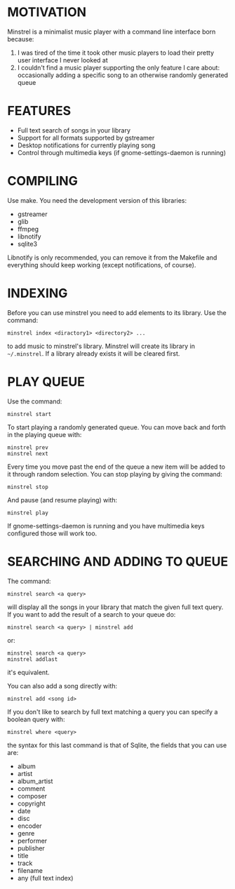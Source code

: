 # MOTIVATION

Minstrel is a minimalist music player with a command line interface born because:
1. I was tired of the time it took other music players to load their pretty user interface I never looked at
2. I couldn't find a music player supporting the only feature I care about: occasionally adding a specific song to an otherwise randomly generated queue

# FEATURES

* Full text search of songs in your library
* Support for all formats supported by gstreamer
* Desktop notifications for currently playing song
* Control through multimedia keys (if gnome-settings-daemon is running)

# COMPILING

Use make. You need the development version of this libraries:

* gstreamer
* glib
* ffmpeg
* libnotify
* sqlite3

Libnotify is only recommended, you can remove it from the Makefile and everything should keep working (except notifications, of course).

# INDEXING

Before you can use minstrel you need to add elements to its library. Use the command:

    minstrel index <diractory1> <directory2> ...
    
to add music to minstrel's library. Minstrel will create its library in `~/.minstrel`. If a library already exists it will be cleared first.

# PLAY QUEUE

Use the command:

    minstrel start
    
To start playing a randomly generated queue. You can move back and forth in the playing queue with:

    minstrel prev
    minstrel next
    
Every time you move past the end of the queue a new item will be added to it through random selection. You can stop playing by giving the command:

    minstrel stop
    
And pause (and resume playing) with:

    minstrel play
    
If gnome-settings-daemon is running and you have multimedia keys configured those will work too.

# SEARCHING AND ADDING TO QUEUE

The command:

    minstrel search <a query>
    
will display all the songs in your library that match the given full text query. If you want to add the result of a search to your queue do:

    minstrel search <a query> | minstrel add
    
or:

    minstrel search <a query>
    minstrel addlast
    
it's equivalent.

You can also add a song directly with:

    minstrel add <song id>
    
If you don't like to search by full text matching a query you can specify a boolean query with:

    minstrel where <query>
    
the syntax for this last command is that of Sqlite, the fields that you can use are:

* album
* artist
* album_artist
* comment
* composer
* copyright
* date
* disc
* encoder
* genre
* performer
* publisher
* title
* track
* filename
* any (full text index)